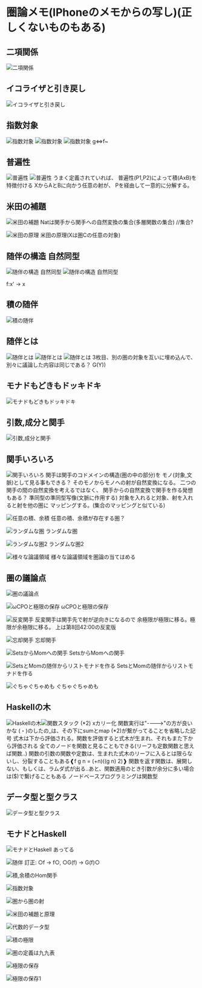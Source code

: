 # 圏論メモ(IPhoneのメモからの写し)(正しくないものもある)

## 二項関係

![二項関係](画像\IMG_5411_result.png)

## イコライザと引き戻し

![イコライザと引き戻し](画像\IMG_5412_result.png)

## 指数対象

![指数対象](画像\IMG_5413_result.png)
![指数対象](画像\IMG_5414_result.png)
![指数対象](画像\IMG_5415_result.png)
g<=>f~

## 普遍性

![普遍性](画像\IMG_5417_result.png)
![普遍性](画像\IMG_5418_result.png)
うまく定義されていれば、
普遍性(P1,P2)によって積(AxB)を特徴付ける
XからAとBに向かう任意の射が、
Pを経由して一意的に分解する。

## 米田の補題

![米田の補題](画像\IMG_5419_result.png)
Natは関手から関手への自然変換の集合(多層関数の集合) //集合?

![米田の原理](画像\IMG_5420_result.png)
米田の原理(Xは圏Cの任意の対象)

## 随伴の構造 自然同型

![随伴の構造 自然同型](画像\IMG_5421_result.png)
![随伴の構造 自然同型](画像\IMG_5422_result.png)

f:x' -> x

## 積の随伴

![積の随伴](画像\IMG_5423_result.png)

## 随伴とは

![随伴とは](画像\IMG_5424_result.png)
![随伴とは](画像\IMG_5425_result.png)
![随伴とは](画像\IMG_5426_result.png)
3枚目、別の圏の対象を互いに埋め込んで、
別々に議論した内容は同じである？
G(Y))

## モナドもどきもドッキドキ

![モナドもどきもドッキドキ](画像\IMG_5427_result.png)

## 引数,成分と関手

![引数,成分と関手](画像\IMG_5428_result.png)

## 関手いろいろ

![関手いろいろ](画像\IMG_5429_result.png)
関手は関手のコドメインの構造(圏の中の部分)を
モノ(対象,文脈)として見る事もできる？
そのモノからモノへの射が自然変換になる。
二つの関手の間の自然変換を考えるではなく、
関手からの自然変換で関手を作る発想もある？
準同型の準同型写像(文脈に作用する)
対象を入れると対象、射を入れると射を他の圏に
マッピングする。(集合のマッピングと似ている)

![任意の積、余積](画像\IMG_5430_result.png)
任意の積、余積が存在する圏？

![ランダムな圏](画像\IMG_5431_result.png)
ランダムな圏

![ランダムな圏2](画像\IMG_5432_result.png)
ランダムな圏2

![様々な論議領域](画像\IMG_5433_result.png)
様々な論議領域を圏論の当てはめる

## 圏の議論点

![圏の議論点](画像\IMG_5434_result.png)

![ωCPOと極限の保存](画像\IMG_5435_result.png)
ωCPOと極限の保存

![反変関手](画像\IMG_5436_result.png)
反変関手は関手先で射が逆向きになるので
余極限が極限に移る。極限が余極限に移る。
上は第8回42:00の反変版

![忘却関手](画像\IMG_5437_result.png)
忘却関手

![SetsからMomへの関手](画像\IMG_5438_result.png)
SetsからMomへの関手

![SetsとMomの随伴からリストモナドを作る](画像\IMG_5439_result.png)
SetsとMomの随伴からリストモナドを作る

![ぐちゃぐちゃめも](画像\IMG_5440_result.png)
ぐちゃぐちゃめも

## Haskellの木

![Haskellの木](画像\IMG_5441_result.png)![関数スタック](画像\関数スタック.png)
(*2) xカリー化
関数実行は"---->"の方が良いかな
(・)のしたの_は、その下にsumとmap (*2)が繋がってることを省略した記号
式木は下から評価される。関数を評価すると式木が生まれ、それもまた下から評価される
全てのノードを関数と見ることもできる(リーフも定数関数と思えば関数..)
関数の引数の関数や定数は、生まれた式木のリーフに入るとは限らないし、分裂することもある❰f g n = (+n)((g n) 2)❱
関数を返す関数は、展開しない、もしくは、ラムダ式が出る..あと、関数適用のとき引数が余分に多い場合は($)で繋げることもある
ノードベースプログラミングは関数型

## データ型と型クラス

![データ型と型クラス](画像\IMG_5442_result.png)

## モナドとHaskell

![モナドとHaskell](画像\IMG_5443_result.png)
あってる

![随伴](画像\IMG_5444_result.png)
訂正: ○f -> f○, ○G(f) -> G(f)○

![積,余積のHom関手](画像\IMG_5445_result.png)

![指数対象](画像\IMG_5446_result.png)

![圏から圏の射](画像\IMG_5447_result.png)

![米田の補題と原理](画像\IMG_5448_result.png)

![代数的データ型](画像\IMG_5449_result.png)

![積の極限](画像\IMG_5450_result.png)

![圏の定義は九九表](画像\IMG_5452_result.png)

![極限の保存](画像\極限の保存.png)

![極限の保存1](画像\極限の保存1.png)

